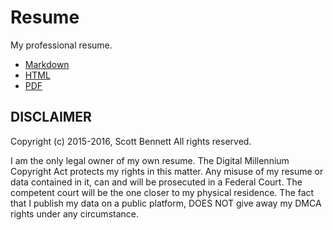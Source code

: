 # Resume
My professional resume.

- [Markdown](./resume.md)
- [HTML](http://sbennett1990.github.io/Resume/)
- [PDF](http://sbennett1990.github.io/Resume/resume.pdf)

## DISCLAIMER
Copyright (c) 2015-2016, Scott Bennett
All rights reserved.

I am the only legal owner of my own resume. The Digital Millennium Copyright
Act protects my rights in this matter. Any misuse of my resume or data contained
in it, can and will be prosecuted in a Federal Court. The competent court will
be the one closer to my physical residence. The fact that I publish my data on
a public platform, DOES NOT give away my DMCA rights under any circumstance.
